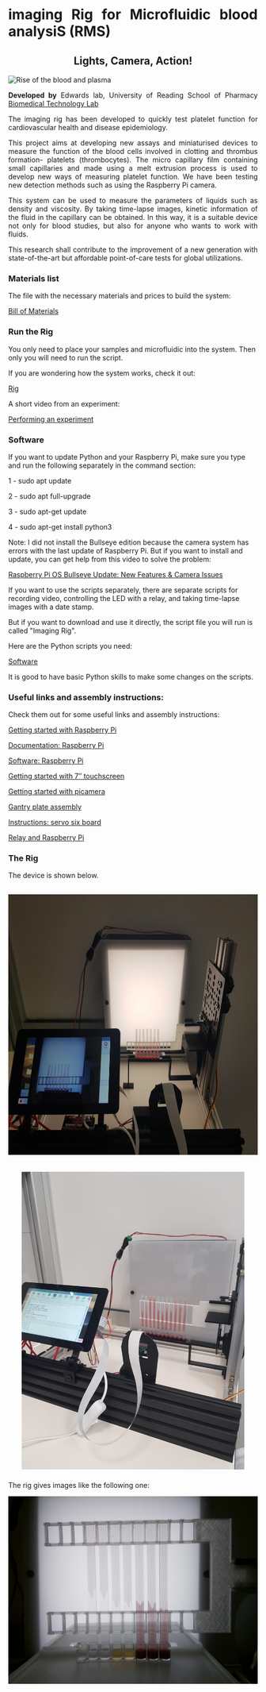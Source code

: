 
<h1 style="text-align: justify;"><strong>imaging Rig for Microfluidic blood analysiS (RMS)</strong></h1>
<h2 style="text-align: center;">Lights, Camera, Action!</h2>
<p><img src="https://i.ibb.co/pLZQtrF/Screenshot-2022-04-08-153114.png" alt="Rise of the blood and plasma" /></p>

<p style="text-align: justify;"><strong>Developed by</strong> Edwards lab, University of Reading School of Pharmacy <a href="https://research.reading.ac.uk/biomedical-technology-lab/">Biomedical Technology Lab</a></p>


<p style="text-align: justify;">The imaging rig has been developed to quickly test platelet function for cardiovascular health and disease epidemiology.</p>

<p style="text-align: justify;">This project aims at developing new assays and miniaturised devices to measure the function of the blood cells involved in clotting and thrombus formation- platelets (thrombocytes). The micro capillary film containing small capillaries and made using a melt extrusion process is used to develop new ways of measuring platelet function. We have been testing new detection methods such as using the Raspberry Pi camera.</p>

<p style="text-align: justify;">This system can be used to measure the parameters of liquids such as density and viscosity. By taking time-lapse images, kinetic information of the fluid in the capillary can be obtained. In this way, it is a suitable device not only for blood studies, but also for anyone who wants to work with fluids.</p>


<p style="text-align: justify;">This research shall contribute to the improvement of a new generation with state-of-the-art but affordable point-of-care tests for global utilizations.</p>

<h3 style="text-align: justify;">Materials list</h3>
<p>The file with the necessary materials and prices to build the system:</p>
<p><a title="Bill of Materials" href="https://gitlab.com/ruyameltem/imaging_rig/-/blob/master/Bill%20of%20Materials.pdf">Bill of Materials</a></p>

<h3 style="text-align: justify;">Run the Rig</h3>
</p>You only need to place your samples and microfluidic into the system. Then only you will need to run the script.</p>
</p>If you are wondering how the system works, check it out:</p>
<p><a title="Rig" href="https://gitlab.com/ruyameltem/imaging_rig/-/blob/master/Rig.mp4">Rig</a></p>

</p>A short video from an experiment:</p>
<p><a title="Performing an experiment" href="https://gitlab.com/ruyameltem/imaging_rig/-/blob/master/Performing%20an%20experiment.mp4">Performing an experiment</a></p>

<h3 style="text-align: justify;">Software</h3>

<p>If you want to update Python and your Raspberry Pi, make sure you type and run the following separately in the command section:</p>
<p>1 - sudo apt update</p>
<p>2 - sudo apt full-upgrade</p>
<p>3 - sudo apt-get update</p>
<p>4 - sudo apt-get install python3</p> 

<p>Note: I did not install the Bullseye edition because the camera system has errors with the last update of Raspberry Pi. But if you want to install and update, you can get help from this video to solve the problem:</p>
<p><a title="Raspberry Pi OS Bullseye Update: New Features &amp; Camera Issues" href="https://www.youtube.com/watch?v=0kr_yS9OhLM" target="_blank" rel="noopener">Raspberry Pi OS Bullseye Update: New Features &amp; Camera Issues</a></p>

<p>If you want to use the scripts separately, there are separate scripts for recording video, controlling the LED with a relay, and taking time-lapse images with a date stamp.</p>
<p>But if you want to download and use it directly, the script file you will run is called "Imaging Rig".</p>
<p>Here are the Python scripts you need:</p>
<p><a title="Software" href="https://gitlab.com/ruyameltem/imaging_rig/-/tree/master/Software">Software</a></p>
<p>It is good to have basic Python skills to make some changes on the scripts.</p>

<h3 style="text-align: justify;">Useful links and assembly instructions:</h3>
<p>Check them out for some useful links and assembly instructions:</p>
<p><a title="Getting started with Raspberry Pi" href="https://www.raspberrypi.com/dhttps://www.raspberrypi.com/documentation/computers/getting-started.htmlocumentation/computers/getting-started.html" target="_blank" rel="noopener">Getting started with Raspberry Pi</a></p>
<p><a title="Documentation: Raspberry Pi" href="https://www.raspberrypi.com/documentation/" target="_blank" rel="noopener">Documentation: Raspberry Pi</a></p>
<p><a title="Software: Raspberry Pi" href="https://www.raspberrypi.com/software/" target="_blank" rel="noopener">Software: Raspberry Pi</a></p>
<p><a title="Getting started with 7&Prime; touchscreen" href="https://www.okdo.com/getting-started/get-started-with-7-touchscreen-for-raspberry-pi/" target="_blank" rel="noopener">Getting started with 7&Prime; touchscreen</a></p>
<p><a title="Getting started with picamera" href="https://projects.raspberrypi.org/en/projects/getting-started-with-picamera" target="_blank" rel="noopener">Getting started with picamera</a></p>
<p><a title="Gantry plate assembly" href="https://ooznest.co.uk/wp-content/uploads/2018/07/OX-Assembly-Manual.pdf">Gantry plate assembly</a></p>
<p><a title="Instructions: servo six board" href="https://cdn.shopify.com/s/files/1/0176/3274/files/instructions_servo_six.pdf?v=1589990518" target="_blank" rel="noopener">Instructions: servo six board</a></p>
<p><a title="Relay and Raspberry Pi" href="https://www.electronicshub.org/control-a-relay-using-raspberry-pi/#:~:text=Technically%20speaking%2C%20a%20relay%20is,with%20respect%20to%20Raspberry%20Pi." target="_blank" rel="noopener">Relay and Raspberry Pi</a></p>

<h3 style="text-align: justify;">The Rig</h3>
<p style="text-align: justify;">The device is shown below.</p>
<h2 style="text-align: center;"><img src="Imaging_Rig3.jpeg" alt="Imaging Rig" width="700" height="525" /></h2>
<h2 style="text-align: center;"><img src="Imaging_Rig4.jpeg" alt="Imaging Rig 2" width="450" height="600" /></h2>
<p>The rig gives images like the following one:</p>
<p><img src="Sample_image_1.jpeg" alt="Rise of the blood and plasma" /></p>
